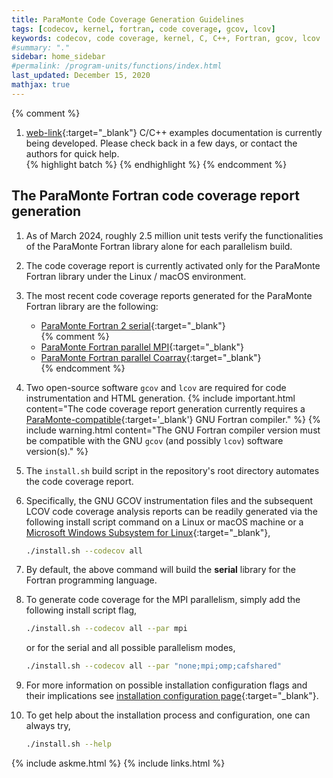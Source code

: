 ```yaml
---
title: ParaMonte Code Coverage Generation Guidelines
tags: [codecov, kernel, fortran, code coverage, gcov, lcov]
keywords: codecov, code coverage, kernel, C, C++, Fortran, gcov, lcov
#summary: "."
sidebar: home_sidebar
#permalink: /program-units/functions/index.html
last_updated: December 15, 2020
mathjax: true
---
```


{% comment %}
1. [web-link](){:target="_blank"}
C/C++ examples documentation is currently being developed. Please check back in a few days, or contact the authors for quick help.  
{% highlight batch %}
{% endhighlight %}
{% endcomment %}

<div id="toc"></div>  

## The ParaMonte Fortran code coverage report generation  

1.  As of March 2024, roughly $2.5$ million unit tests verify the functionalities of the ParaMonte Fortran library alone for each parallelism build. 
1.  The code coverage report is currently activated only for the ParaMonte Fortran library under the Linux / macOS environment. 
1.  The most recent code coverage reports generated for the ParaMonte Fortran library are the following:
    +   [ParaMonte Fortran 2 serial]({{site.codecov}}/fortran/2/serial){:target="_blank"}  
{% comment %}
    +   [ParaMonte Fortran parallel MPI]({{site.codecov}}/fortran/2/mpi){:target="_blank"}  
    +   [ParaMonte Fortran parallel Coarray]({{site.codecov}}/fortran/2/caf){:target="_blank"}  
{% endcomment %}

1.  Two open-source software `gcov` and `lcov` are required for code instrumentation and HTML generation. 
    {% include important.html content="The code coverage report generation currently requires a [ParaMonte-compatible](../../overview/paramonte-fortran-release-notes/){:target='_blank'} GNU Fortran compiler." %}
    {% include warning.html content="The GNU Fortran compiler version must be compatible with the GNU `gcov` (and possibly `lcov`) software version(s)." %}

1.  The `install.sh` build script in the repository's root directory automates the code coverage report.
1.  Specifically, the GNU GCOV instrumentation files and the subsequent LCOV code coverage analysis reports can be readily generated via the following install script command on a Linux or macOS machine or a [Microsoft Windows Subsystem for Linux](https://en.wikipedia.org/wiki/Windows_Subsystem_for_Linux){:target="_blank"},  
    ```bash  
    ./install.sh --codecov all
    ```  

1.  By default, the above command will build the **serial** library for the Fortran programming language.  
1.  To generate code coverage for the MPI parallelism, simply add the following install script flag,  
    ```bash  
    ./install.sh --codecov all --par mpi
    ```  
    or for the serial and all possible parallelism modes, 
    ```bash  
    ./install.sh --codecov all --par "none;mpi;omp;cafshared"
    ```  

1.  For more information on possible installation configuration flags and their implications see [installation configuration page](../../installation/install.config.md){:target="_blank"}.  

1.  To get help about the installation process and configuration, one can always try,  
    ```bash  
    ./install.sh --help
    ```  

{% include askme.html %}
{% include links.html %}
